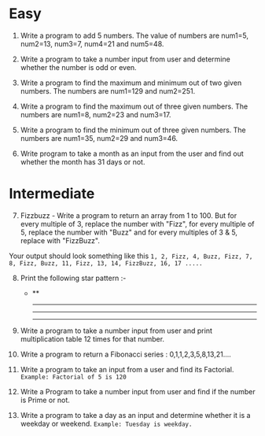 # Easy

1. Write a program to add 5 numbers. The value of numbers are num1=5, num2=13, num3=7, num4=21 and num5=48.

2. Write a program to take a number input from user and determine whether the number is odd or even.

3. Write a program to find the maximum and minimum out of two given numbers. The numbers are num1=129 and num2=251.

4. Write a program to find the maximum out of three given numbers. The numbers are num1=8, num2=23 and num3=17.

5. Write a program to find the minimum out of three given numbers. The numbers are num1=35, num2=29 and num3=46.

6. Write program to take a month as an input from the user and find out whether the month has 31 days or not.

# Intermediate

7. Fizzbuzz - Write a program to return an array from 1 to 100. But for every multiple of 3, replace the number with "Fizz", for every multiple of 5, replace the number with "Buzz" and for every multiples of 3 & 5, replace with "FizzBuzz".

Your output should look something like this `1, 2, Fizz, 4, Buzz, Fizz, 7, 8, Fizz, Buzz, 11, Fizz, 13, 14, FizzBuzz, 16, 17 ..... `

8. Print the following star pattern :-
   - \*\*
     ***
     ***
     ***
9. Write a program to take a number input from user and print multiplication table 12 times for that number.

10. Write a program to return a Fibonacci series : 0,1,1,2,3,5,8,13,21....

11. Write a program to take an input from a user and find its Factorial.
    `Example: Factorial of 5 is 120`
12. Write a Program to take a number input from user and find if the number is Prime or not.

13. Write a program to take a day as an input and determine whether it is a weekday or weekend.
    `Example: Tuesday is weekday.`
